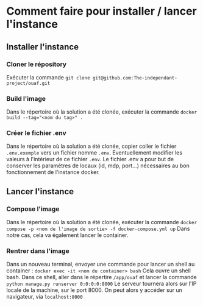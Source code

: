 # Comment faire pour installer / lancer l'instance

## Installer l'instance
### Cloner le répository

Exécuter la commande `git clone git@github.com:The-independant-project/ouaf.git`

### Build l'image

Dans le répertoire où la solution a été clonée, exécuter la commande `docker build --tag="<nom du tag>" .`

### Créer le fichier .env

Dans le répertoire où la solution a été clonée, copier coller le fichier `.env.exemple` vers un fichier nomme `.env`.
Eventuellement modifier les valeurs à l'intérieur de ce fichier `.env`.
Le fichier .env a pour but de conserver les paramètres de locaux (id, mdp, port...) nécessaires au bon fonctionnement de l'instance docker.

## Lancer l'instance
### Compose l'image

Dans le répertoire où la solution a été clonée, exécuter la commande `docker compose -p <nom de l'image de sortie> -f docker-compose.yml up`
Dans notre cas, cela va également lancer le container.

### Rentrer dans l'image

Dans un nouveau terminal, envoyer une commande pour lancer un shell au container : `docker exec -it <nom du container> bash`
Cela ouvre un shell bash.
Dans ce shell, aller dans le répertire `/app/ouaf` et lancer la commande `python manage.py runserver 0:0:0:0:8000`
Le serveur tournera alors sur l'IP locale de la machine, sur le port 8000.
On peut alors y accéder sur un navigateur, via `localhost:8000`

